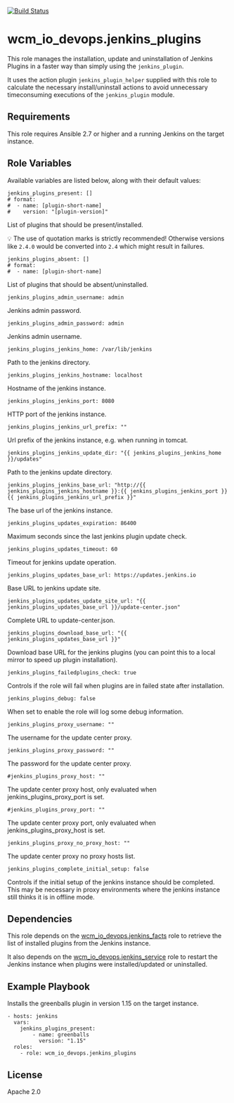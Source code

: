 [![Build Status](https://travis-ci.com/wcm-io-devops/ansible-jenkins-plugins.svg?branch=master)](https://travis-ci.com/wcm-io-devops/ansible-jenkins-plugins)

# wcm_io_devops.jenkins_plugins

This role manages the installation, update and uninstallation of Jenkins
Plugins in a faster way than simply using the `jenkins_plugin`.

It uses the action plugin `jenkins_plugin_helper` supplied with this
role to calculate the necessary install/uninstall actions to avoid
unnecessary timeconsuming executions of the `jenkins_plugin` module.

## Requirements

This role requires Ansible 2.7 or higher and a running Jenkins on the
target instance.

## Role Variables

Available variables are listed below, along with their default values:

    jenkins_plugins_present: []
    # format:
    #  - name: [plugin-short-name]
    #    version: "[plugin-version]"

List of plugins that should be present/installed.

:bulb: The use of quotation marks is strictly recommended! Otherwise
versions like `2.4.0` would be converted into `2.4` which might result
in failures.

    jenkins_plugins_absent: []
    # format:
    #  - name: [plugin-short-name]

List of plugins that should be absent/uninstalled.

    jenkins_plugins_admin_username: admin

Jenkins admin password.

    jenkins_plugins_admin_password: admin

Jenkins admin username.

    jenkins_plugins_jenkins_home: /var/lib/jenkins

Path to the jenkins directory.

    jenkins_plugins_jenkins_hostname: localhost

Hostname of the jenkins instance.

    jenkins_plugins_jenkins_port: 8080

HTTP port of the jenkins instance.

    jenkins_plugins_jenkins_url_prefix: ""

Url prefix of the jenkins instance, e.g. when running in tomcat.

    jenkins_plugins_jenkins_update_dir: "{{ jenkins_plugins_jenkins_home }}/updates"

Path to the jenkins update directory.

    jenkins_plugins_jenkins_base_url: "http://{{ jenkins_plugins_jenkins_hostname }}:{{ jenkins_plugins_jenkins_port }}{{ jenkins_plugins_jenkins_url_prefix }}"

The base url of the jenkins instance.

    jenkins_plugins_updates_expiration: 86400

Maximum seconds since the last jenkins plugin update check.

    jenkins_plugins_updates_timeout: 60

Timeout for jenkins update operation.

    jenkins_plugins_updates_base_url: https://updates.jenkins.io

Base URL to jenkins update site.

    jenkins_plugins_updates_update_site_url: "{{ jenkins_plugins_updates_base_url }}/update-center.json"

Complete URL to update-center.json.

    jenkins_plugins_download_base_url: "{{ jenkins_plugins_updates_base_url }}"

Download base URL for the jenkins plugins (you can point this to a local mirror to speed up plugin installation).

    jenkins_plugins_failedplugins_check: true

Controls if the role will fail when plugins are in failed state after installation.

    jenkins_plugins_debug: false

When set to enable the role will log some debug information.

    jenkins_plugins_proxy_username: ""

The username for the update center proxy.

    jenkins_plugins_proxy_password: ""

The password for the update center proxy.

    #jenkins_plugins_proxy_host: ""

The update center proxy host, only evaluated when jenkins_plugins_proxy_port is set.

    #jenkins_plugins_proxy_port: ""

The update center proxy port, only evaluated when jenkins_plugins_proxy_host is set.

    jenkins_plugins_proxy_no_proxy_host: ""

The update center proxy no proxy hosts list.

    jenkins_plugins_complete_initial_setup: false

Controls if the initial setup of the jenkins instance should be completed.
This may be necessary in proxy environments where the jenkins instance still thinks it is in offline mode.

## Dependencies

This role depends on the
[wcm_io_devops.jenkins_facts](https://github.com/wcm-io-devops/ansible-jenkins-facts)
role to retrieve the list of installed plugins from the Jenkins
instance.

It also depends on the
[wcm_io_devops.jenkins_service](https://github.com/wcm-io-devops/ansible-jenkins-service)
role to restart the Jenkins instance when plugins were installed/updated
or uninstalled.

## Example Playbook

Installs the greenballs plugin in version 1.15 on the target instance.

	- hosts: jenkins
	  vars:
	    jenkins_plugins_present:
	        - name: greenballs
	          version: "1.15"
	  roles:
	    - role: wcm_io_devops.jenkins_plugins

## License

Apache 2.0
